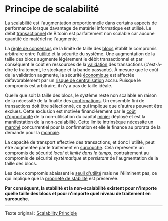 Principe de scalabilité
=======================

La [scalabilité](https://fr.wikipedia.org/wiki/Extensibilit%C3%A9) est l'augmentation proportionnelle dans certains aspects de performance lorsque davantage de matériel informatique est utilisé. Le débit [transactionnel](ch101-glossary.md#transaction) de Bitcoin est parfaitement non scalable car aucune quantité de matériel ne l'augmente.

La [règle de consensus](ch101-glossary.md#règles-de-consensus) de la limite de taille des [blocs](ch101-glossary.md#bloc) établit le compromis arbitraire entre l'[utilité](ch101-glossary.md#utilité) et la sécurité du système. Une augmentation de la taille des blocs augmente légèrement le débit transactionnel et par conséquent le coût en ressources de la [validation](ch101-glossary.md#validation) des transactions (c'est-à-dire le traitement, le stockage et la bande passante). À mesure que le coût de la validation augmente, la sécurité [économique](ch101-glossary.md#économie) est affectée défavorablement par un [risque de centralisation](ch038-centralization-risk.md) accru. Puisque le compromis est arbitraire, il n'y a pas de taille idéale.

Quelle que soit la taille des blocs, le système reste non scalable en raison de la nécessité de la finalité des [confirmations](ch101-glossary.md#vconfirmation). Un ensemble fini de transactions doit être sélectionné, ce qui implique que d'autres peuvent être exclues. Cette exclusion est motivée financièrement par le [coût d'opportunité](https://fr.wikipedia.org/wiki/Co%C3%BBt_d%27opportunit%C3%A9) de la non-utilisation du capital [minier](ch101-glossary.md#mine) déployé et est la manifestation de la non-scalabilité. Cette limite intrinsèque nécessite un [marché](ch101-glossary.md#marché) concurrentiel pour la confirmation et elle le finance au prorata de la demande pour la [monnaie](ch005-money-taxonomy.md).

La capacité de transport effective des transactions, et donc l'utilité, peut être augmentée par le traitement en [surcouche](ch101-glossary.md#surcouche). Cela représente un compromis de sécurité *local* et *limité dans le temps*, contrairement au compromis de sécurité *systématique* et *persistant* de l'augmentation de la taille des blocs.

Les deux compromis abaissent le [seuil d'utilité](ch031-utility-threshold-property.md) mais ne l'éliminent pas, ce qui implique que la [propriété de stabilité](ch030-stability-property.md) est préservée.

**Par conséquent, la stabilité et la non-scalabilité existent pour n'importe quelle taille des blocs et pour n'importe quel niveau de traitement en surcouche.**

---

Texte original : [Scalability Principle](https://github.com/libbitcoin/libbitcoin-system/wiki/Scalability-Principle)